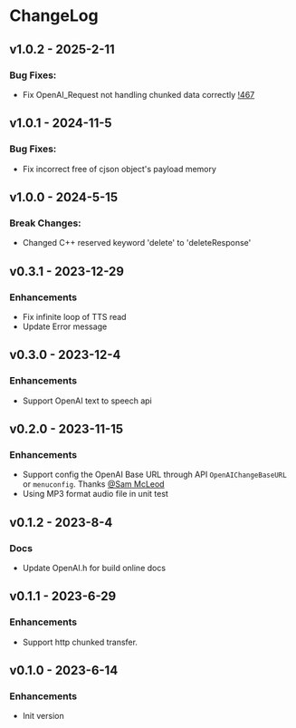 # ChangeLog

## v1.0.2 - 2025-2-11

### Bug Fixes:

* Fix OpenAI_Request not handling chunked data correctly [!467](https://github.com/espressif/esp-iot-solution/pull/467)

## v1.0.1 - 2024-11-5

### Bug Fixes:

* Fix incorrect free of cjson object's payload memory

## v1.0.0 - 2024-5-15

### Break Changes:

* Changed C++ reserved keyword 'delete' to 'deleteResponse'

## v0.3.1 - 2023-12-29

### Enhancements

* Fix infinite loop of TTS read
* Update Error message

## v0.3.0 - 2023-12-4

### Enhancements

* Support OpenAI text to speech api

## v0.2.0 - 2023-11-15

### Enhancements

* Support config the OpenAI Base URL through API `OpenAIChangeBaseURL` or `menuconfig`. Thanks [@Sam McLeod](https://github.com/sammcj)
* Using MP3 format audio file in unit test

## v0.1.2 - 2023-8-4

### Docs

* Update OpenAI.h for build online docs

## v0.1.1 - 2023-6-29

### Enhancements

* Support http chunked transfer.

## v0.1.0 - 2023-6-14

### Enhancements

* Init version